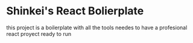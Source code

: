 # Shinkei's React Bolierplate

this project is a boilerplate with all the tools needes to have a profesional
react proyect ready to run
